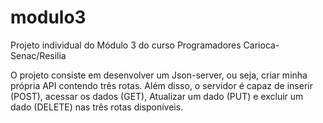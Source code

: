 # modulo3

  Projeto individual do Módulo 3 do curso Programadores Carioca-Senac/Resilia

 O projeto consiste em desenvolver um Json-server, ou seja, criar minha própria API contendo três rotas.
 Além disso, o servidor é capaz de inserir (POST), acessar os dados (GET), Atualizar um
dado (PUT) e excluir um dado (DELETE) nas três rotas disponíveis.

